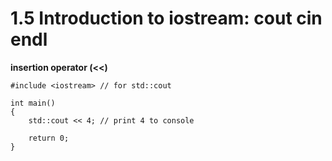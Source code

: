 # 1.5 Introduction to iostream: cout cin endl

**insertion operator (<<)**

```
#include <iostream> // for std::cout

int main()
{
    std::cout << 4; // print 4 to console

    return 0;
}
```